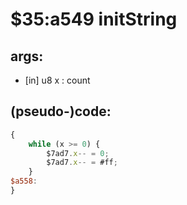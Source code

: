 ﻿
# $35:a549 initString

<summary></summary>

## args:
+ [in] u8 x : count
## (pseudo-)code:
```js
{
	while (x >= 0) {
		$7ad7.x-- = 0;
		$7ad7.x-- = #ff;
	}
$a558:
}
```



